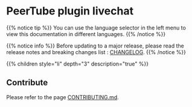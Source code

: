 # PeerTube plugin livechat

{{% notice tip %}}
You can use the language selector in the left menu to view this documentation in different languages.
{{% /notice %}}

{{% notice info %}}
Before updating to a major release, please read the release notes and breaking changes list : [CHANGELOG](https://github.com/JohnXLivingston/peertube-plugin-livechat/blob/main/CHANGELOG.md).
{{% /notice %}}

{{% children style="li" depth="3" description="true" %}}

## Contribute

Please refer to the page [CONTRIBUTING.md](CONTRIBUTING.md).
